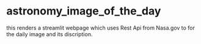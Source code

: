 # astronomy_image_of_the_day

this renders a streamlit webpage which uses Rest Api from Nasa.gov to for the daily image and its discription.
